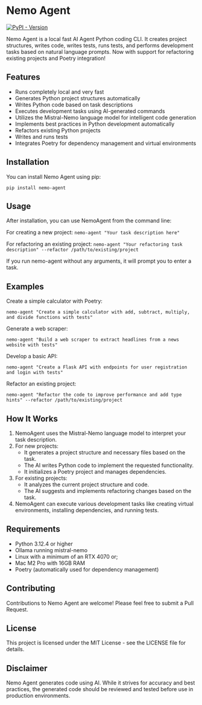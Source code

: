 # Nemo Agent

[![PyPI - Version](https://img.shields.io/pypi/v/nemo-agent)](https://pypi.org/project/nemo-agent/)

Nemo Agent is a local fast AI Agent Python coding CLI. It creates project structures, writes code, writes tests, runs tests, and performs development tasks based on natural language prompts. Now with support for refactoring existing projects and Poetry integration!

## Features
* Runs completely local and very fast
* Generates Python project structures automatically
* Writes Python code based on task descriptions
* Executes development tasks using AI-generated commands
* Utilizes the Mistral-Nemo language model for intelligent code generation
* Implements best practices in Python development automatically
* Refactors existing Python projects
* Writes and runs tests
* Integrates Poetry for dependency management and virtual environments

## Installation
You can install Nemo Agent using pip:

`pip install nemo-agent`

## Usage
After installation, you can use NemoAgent from the command line:

For creating a new project:
`nemo-agent "Your task description here"`

For refactoring an existing project:
`nemo-agent "Your refactoring task description" --refactor /path/to/existing/project`

If you run nemo-agent without any arguments, it will prompt you to enter a task.

## Examples
Create a simple calculator with Poetry:

`nemo-agent "Create a simple calculator with add, subtract, multiply, and divide functions with tests"`

Generate a web scraper:

`nemo-agent "Build a web scraper to extract headlines from a news website with tests"`

Develop a basic API:

`nemo-agent "Create a Flask API with endpoints for user registration and login with tests"`

Refactor an existing project:

`nemo-agent "Refactor the code to improve performance and add type hints" --refactor /path/to/existing/project`

## How It Works

1. NemoAgent uses the Mistral-Nemo language model to interpret your task description.
2. For new projects:
   - It generates a project structure and necessary files based on the task.
   - The AI writes Python code to implement the requested functionality.
   - It initializes a Poetry project and manages dependencies.
3. For existing projects:
   - It analyzes the current project structure and code.
   - The AI suggests and implements refactoring changes based on the task.
4. NemoAgent can execute various development tasks like creating virtual environments, installing dependencies, and running tests.

## Requirements
* Python 3.12.4 or higher
* Ollama running mistral-nemo
* Linux with a minimum of an RTX 4070 or;
* Mac M2 Pro with 16GB RAM
* Poetry (automatically used for dependency management)

## Contributing
Contributions to Nemo Agent are welcome! Please feel free to submit a Pull Request.

## License
This project is licensed under the MIT License - see the LICENSE file for details.

## Disclaimer
Nemo Agent generates code using AI. While it strives for accuracy and best practices, the generated code should be reviewed and tested before use in production environments.
